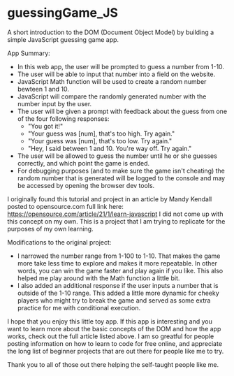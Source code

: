 # guessingGame_JS
A short introduction to the DOM (Document Object Model) by building a simple JavaScript guessing game app.

App Summary:
  + In this web app, the user will be prompted to guess a number from 1-10. 
  + The user will be able to input that number into a field on the website.
  + JavaScript Math function will be used to create a random number bewteen 1 and 10.
  + JavaScript will compare the randomly generated number with the number input by the user.
  + The user will be given a prompt with feedback about the guess from one of the four following responses:
      - "You got it!"
      - "Your guess was [num], that's too high. Try again."
      - "Your guess was [num], that's too low. Try again."
      - "Hey, I said between 1 and 10. You're way off. Try again."
  + The user will be allowed to guess the number until he or she guesses correctly, and which point the game is ended.
  + For debugging purposes (and to make sure the game isn't cheating) the random number that is generated will be logged to the console and may be accessed by opening the browser dev tools.
  
I originally found this tutorial and project in an article by Mandy Kendall posted to opensource.com full link here: https://opensource.com/article/21/1/learn-javascript
I did not come up with this concept on my own. This is a project that I am trying to replicate for the purposes of my own learning. 

Modifications to the original project:
  + I narrowed the number range from 1-100 to 1-10. That makes the game more take less time to explore and makes it more repeatable. In other words, you can win the game faster and play again if you like. This also helped me play around with the Math function a little bit.
  + I also added an additional response if the user inputs a number that is outside of the 1-10 range. This added a little more dynamic for cheeky players who might try to break the game and served as some extra practice for me with conditional execution.
  
I hope that you enjoy this little toy app. If this app is interesting and you want to learn more about the basic concepts of the DOM and how the app works, check out the full article listed above. I am so greatful for people posting information on how to learn to code for free online, and appreciate the long list of beginner projects that are out there for people like me to try. 

Thank you to all of those out there helping the self-taught people like me.
